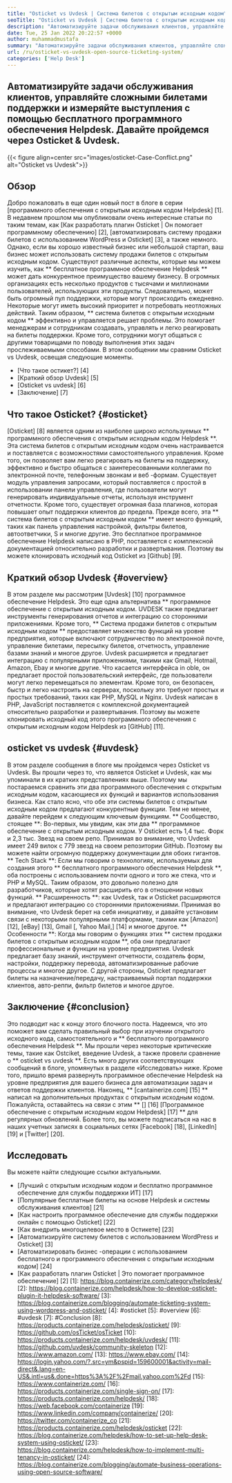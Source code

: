 ```yaml
---
title: "Osticket vs Uvdesk | Система билетов с открытым исходным кодом" 
seoTitle: "Osticket vs Uvdesk | Система билетов с открытым исходным кодом" 
description: "Автоматизируйте задачи обслуживания клиентов, управляйте сложными билетами поддержки и измеряйте выступления с помощью бесплатного программного обеспечения Helpdesk. Давайте пройдемся через Osticket & Uvdesk." 
date: Tue, 25 Jan 2022 20:22:57 +0000
author: muhammadmustafa
summary: "Автоматизируйте задачи обслуживания клиентов, управляйте сложными билетами поддержки и измеряйте выступления с помощью бесплатного программного обеспечения Helpdesk. Давайте пройдемся через Osticket & amp; Uvdesk." 
url: /ru/osticket-vs-uvdesk-open-source-ticketing-system/
categories: ['Help Desk']
---
```


## Автоматизируйте задачи обслуживания клиентов, управляйте сложными билетами поддержки и измеряйте выступления с помощью бесплатного программного обеспечения Helpdesk. Давайте пройдемся через Osticket & Uvdesk.

{{< figure align=center src="images/osticket-Case-Conflict.png" alt="Osticket vs Uvdesk">}}


## Обзор
Добро пожаловать в еще один новый пост в блоге в серии [программного обеспечения с открытым исходным кодом Helpdesk] [1]. В недавнем прошлом мы опубликовали очень интересные статьи по таким темам, как [Как разработать плагин Osticket | Он помогает программному обеспечению] [2], [автоматизировать систему продажи билетов с использованием WordPress и Osticket] [3], а также немного. Однако, если вы хорошо известный бизнес или небольшой стартап, ваш бизнес может использовать систему продажи билетов с открытым исходным кодом. Существуют различные аспекты, которые мы можем изучить, как ** бесплатное программное обеспечение Helpdesk ** может дать конкурентное преимущество вашему бизнесу. В огромных организациях есть несколько продуктов с тысячами и миллионами пользователей, использующих эти продукты. Следовательно, может быть огромный пул поддержки, которые могут происходить ежедневно. Некоторые могут иметь высокий приоритет и потребовать неотложных действий.
Таким образом, ** система билетов с открытым исходным кодом ** эффективно и управляется решает проблемы. Это помогает менеджерам и сотрудникам создавать, управлять и легко реагировать на билеты поддержки. Кроме того, сотрудники могут общаться с другими товарищами по поводу выполнения этих задач прослеживаемыми способами. В этом сообщении мы сравним Osticket vs Uvdesk, освещая следующие моменты.
  * [Что такое остикет?] [4]
  * [Краткий обзор Uvdesk] [5]
  * [Osticket vs uvdesk] [6]
  * [Заключение] [7]

## Что такое Osticket? {#osticket}
[Osticket] [8] является одним из наиболее широко используемых ** программного обеспечения с открытым исходным кодом Helpdesk **. Эта система билетов с открытым исходным кодом очень настраивается и поставляется с возможностями самостоятельного управления. Кроме того, он позволяет вам легко реагировать на билеты на поддержку, эффективно и быстро общаться с заинтересованными коллегами по электронной почте, телефонным звонкам и веб -формам. Существует модуль управления запросами, который поставляется с простой в использовании панели управления, где пользователи могут генерировать индивидуальные отчеты, используя инструмент отчетности. Кроме того, существует огромная база плагинов, которая повышает опыт поддержки клиентов до предела.
Прежде всего, эта ** система билетов с открытым исходным кодом ** имеет много функций, таких как панель управления настройкой, фильтры билетов, автоответчики, S и многие другие. Это бесплатное программное обеспечение Helpdesk написано в PHP, поставляется с комплексной документацией относительно разработки и развертывания. Поэтому вы можете клонировать исходный код Osticket из [Github] [9].

## Краткий обзор Uvdesk {#overview}
В этом разделе мы рассмотрим [Uvdesk] [10] программное обеспечение Helpdesk. Это еще одна альтернатива ** программное обеспечение с открытым исходным кодом. UVDESK также предлагает инструменты генерирования отчетов и интеграцию со сторонними приложениями. Кроме того, ** Система продажи билетов с открытым исходным кодом ** предоставляет множество функций на уровне предприятия, которые включают сотрудничество по электронной почте, управление билетами, пересылку билетов, отчетность, управление базами знаний и многое другое. Uvdesk расширяется и предлагает интеграцию с популярными приложениями, такими как Gmail, Hotmail, Amazon, Ebay и многие другие. Что касается интерфейса in oble, он предлагает простой пользовательский интерфейс, где пользователи могут легко перемещаться по элементам.
Кроме того, он безопасен, быстр и легко настроить на серверах, поскольку это требуют простых и простых требований, таких как PHP, MySQL и Nginx. Uvdesk написан в PHP, JavaScript поставляется с комплексной документацией относительно разработки и развертывания. Поэтому вы можете клонировать исходный код этого программного обеспечения с открытым исходным кодом Helpdesk из [GitHub] [11].

## osticket vs uvdesk {#uvdesk}
В этом разделе сообщения в блоге мы пройдемся через Osticket vs Uvdesk. Вы прошли через то, что является Osticket и Uvdesk, как мы упоминали в их кратких представлениях выше. Поэтому мы постараемся сравнить эти два программного обеспечения с открытым исходным кодом, касающиеся их функций и вариантов использования бизнеса. Как стало ясно, что обе эти системы билетов с открытым исходным кодом предлагают конкурентные функции. Тем не менее, давайте перейдем к следующим ключевым функциям.
** Сообщество, стоящее **: Во-первых, мы увидим, как эти два ** программное обеспечение с открытым исходным кодом. У Osticket есть 1,4 тыс. Форк и 2,3 тыс. Звезд на своем репо. Принимая во внимание, что Uvdesk имеет 249 вилок с 779 звезд на своем репозитории GitHub. Поэтому вы можете найти огромную поддержку документации для обоих гигантов.
** Tech Stack **: Если мы говорим о технологиях, используемых для создания этого ** бесплатного программного обеспечения Helpdesk **, оба построены с использованием почти одного и того же стека, что и PHP и MySQL. Таким образом, это довольно полезно для разработчиков, которые хотят расширить его в отношении новых функций.
** Расширенность **: как Uvdesk, так и Osticket расширяются и предлагают интеграцию со сторонними приложениями. Принимая во внимание, что Uvdesk берет на себя инициативу, и давайте установим связи с некоторыми популярными платформами, такими как [Amazon] [12], [eBay] [13], Gmail [, Yahoo Mail,] [14] и многое другое.
** Особенности **: Когда мы говорим о функциях этих ** систем продажи билетов с открытым исходным кодом **, оба они предлагают профессиональные и функции на уровне предприятия. Uvdesk предлагает базу знаний, инструмент отчетности, создатель форм, настройки, поддержку перевода, автоматизированные рабочие процессы и многое другое. С другой стороны, Osticket предлагает билеты на назначение/передачу, настраиваемый портал поддержки клиентов, авто-реппи, фильтр билетов и многое другое.

## Заключение {#conclusion}
Это подводит нас к концу этого блочного поста. Надеемся, что это поможет вам сделать правильный выбор при изучении открытого исходного кода, самостоятельного и ** бесплатного программного обеспечения Helpdesk **. Мы прошли через некоторые критические темы, такие как Ostciket, введение Uvdesk, а также провели сравнение о ** osticket vs uvdesk **. Есть много других соответствующих сообщений в блоге, упомянутых в разделе «Исследовать» ниже. Кроме того, пришло время развернуть программное обеспечение Helpdesk на уровне предприятия для вашего бизнеса для автоматизации задач и ответов поддержки клиентов.
Наконец, ** [cantainerize.com] [15] ** написал на дополнительных продуктах с открытым исходным кодом. Пожалуйста, оставайтесь на связи с этим ** [] [16] [Программное обеспечение с открытым исходным кодом Helpdesk] [17] ** для регулярных обновлений. Более того, вы можете подписаться на нас в наших учетных записях в социальных сетях [Facebook] [18], [LinkedIn] [19] и [Twitter] [20].

## Исследовать
Вы можете найти следующие ссылки актуальными.
  * [Лучший с открытым исходным кодом и бесплатно программное обеспечение для службы поддержки ИТ] [17]
  * [Популярные бесплатные билеты на основе Helpdesk и системы обслуживания клиентов] [21]
  * [Как настроить программное обеспечение для службы поддержки онлайн с помощью Osticket] [22]
  * [Как внедрить многоцелевое место в Остикете] [23]
  * [Автоматизируйте систему билетов с использованием WordPress и Osticket] [3]
  * [Автоматизировать бизнес -операции с использованием бесплатного и программного обеспечения с открытым исходным кодом] [24]
  * [Как разработать плагин Osticket | Это помогает программное обеспечение] [2]
[1]: https://blog.containerize.com/category/helpdesk/
[2]: https://blog.containerize.com/helpdesk/how-to-develop-osticket-plugin-it-helpdesk-software/
[3]: https://blog.containerize.com/blogging/automate-ticketing-system-using-wordpress-and-osticket/
[4]: #osticket
[5]: #overview
[6]: #uvdesk
[7]: #Conclusion
[8]: https://products.containerize.com/helpdesk/osticket/
[9]: https://github.com/osTicket/osTicket
[10]: https://products.containerize.com/helpdesk/uvdesk/
[11]: https://github.com/uvdesk/community-skeleton
[12]: https://www.amazon.com/
[13]: https://www.ebay.com/
[14]: https://login.yahoo.com/?.src=ym&pspid=159600001&activity=mail-direct&.lang=en-US&.intl=us&.done=https%3A%2F%2Fmail.yahoo.com%2Fd
[15]: https://www.containerize.com/
[16]: https://products.containerize.com/single-sign-on/
[17]: https://products.containerize.com/helpdesk/
[18]: https://web.facebook.com/containerize
[19]: https://www.linkedin.com/company/containerize/
[20]: https://twitter.com/containerize_co
[21]: https://products.containerize.com/helpdesk/osticket
[22]: https://blog.containerize.com/helpdesk/how-to-set-up-help-desk-system-using-osticket/
[23]: https://blog.containerize.com/helpdesk/how-to-implement-multi-tenancy-in-osticket/
[24]: https://blog.containerize.com/blogging/automate-business-operations-using-open-source-software/
